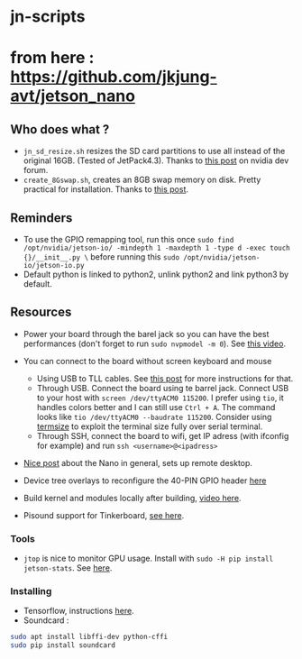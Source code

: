 # jn-scripts
# from here : https://github.com/jkjung-avt/jetson_nano
## Who does what ? 

- `jn_sd_resize.sh` resizes the SD card partitions to use all instead of the original 16GB. 
(Tested of JetPack4.3). Thanks to 
[this post](https://devtalk.nvidia.com/default/topic/1050105/jetson-nano/jetson-nano-sd-card-partitions-can-not-extend-/post/5393113/#5393113) on nvidia dev forum.
- `create_8Gswap.sh`, creates an 8GB swap memory on disk. Pretty practical for 
installation. Thanks to [this post](https://jkjung-avt.github.io/setting-up-nano/).


## Reminders
- To use the GPIO remapping tool, run this once `sudo find /opt/nvidia/jetson-io/ -mindepth 1 -maxdepth 1 -type d -exec touch {}/__init__.py \` before running this `sudo /opt/nvidia/jetson-io/jetson-io.py`
- Default python is linked to python2, unlink python2 and link python3 by default.


## Resources
- Power your board through the barel jack so you can have the 
best performances (don't forget to run `sudo nvpmodel -m 0`).
See [this video](https://www.youtube.com/watch?v=jq1OqBe267A). 

- You can connect to the board without screen keyboard and mouse 
  - Using USB to TLL cables. See 
  [this post](https://desertbot.io/blog/jetson-nano-usb-login/) for more 
  instructions for that. 
  - Through USB. Connect the board using te barrel jack. Connect USB to your host with 
  `screen /dev/ttyACM0 115200`. I prefer using `tio`, it handles colors better and I 
  can still use `Ctrl + A`. The command looks like `tio /dev/ttyACM0 --baudrate 115200`.
  Consider using [termsize](https://github.com/akkana/scripts/blob/master/termsize) to 
exploit the terminal size fully over serial terminal. 
  - Through SSH, connect the board to wifi, get IP adress (with ifconfig for example)
  and run `ssh <username>@<ipadress>`

- [Nice post](https://www.hackster.io/news/getting-started-with-the-nvidia-jetson-nano-developer-kit-43aa7c298797) 
about the Nano in general, sets up remote desktop. 

- Device tree overlays to reconfigure the 40-PIN GPIO header 
[here](https://docs.nvidia.com/jetson/l4t/index.html#page/Tegra%2520Linux%2520Driver%2520Package%2520Development%2520Guide%2Fhw_setup_jetson_io.html)

- Build kernel and modules locally after building, 
[video here](https://www.youtube.com/watch?v=Fu2x87YJUo0&t=312s).

- Pisound support for Tinkerboard, 
[see here](https://community.blokas.io/t/pisound-on-tinker-board/1015).


### Tools 
- `jtop` is nice to monitor GPU usage. Install with `sudo -H pip install jetson-stats`.
See [here](https://github.com/rbonghi/jetson_stats).


### Installing
- Tensorflow, instructions [here](https://devtalk.nvidia.com/default/topic/1048776/jetson-nano/official-tensorflow-for-jetson-nano-/).
- Soundcard : 
```bash
sudo apt install libffi-dev python-cffi
sudo pip install soundcard 
```
